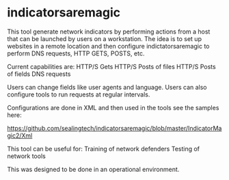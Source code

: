 # indicatorsaremagic

This tool generate network indicators by performing actions from a host that can be launched by users on a workstation.  The idea is to set up websites in a remote location and then configure indictatorsaremagic to perform DNS requests, HTTP GETS, POSTS, etc.

Current capabilities are: 
HTTP/S Gets
HTTP/S Posts of files
HTTP/S Posts of fields
DNS requests

Users can change fields like user agents and language.  Users can also configure tools to run requests at regular intervals.

Configurations are done in XML and then used in the tools see the samples here:

https://github.com/sealingtech/indicatorsaremagic/blob/master/IndicatorMagic2/Xml
 
This tool can be useful for:
Training of network defenders
Testing of network tools

This was designed to be done in an operational environment.
